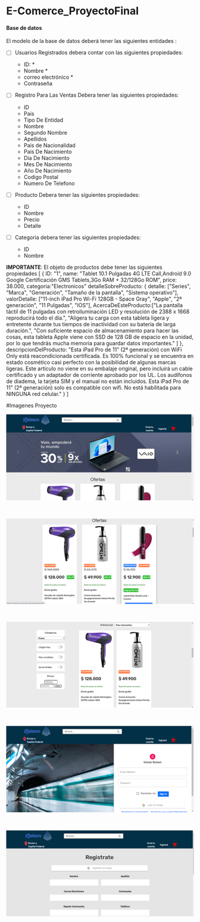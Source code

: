 ﻿# E-Comerce_ProyectoFinal


#### Base de datos

El modelo de la base de datos deberá tener las siguientes entidades :

- [ ] Usuarios Registrados debera contar con las siguientes propiedades:
  - ID: *
  - Nombre *
  - correo electrónico *
  - Contraseña
  
- [ ] Registro Para Las Ventas Debera tener las siguientes propiedades:
  - ID
  - Pais
  - Tipo De Entidad
  - Nombre
  - Segundo Nombre
  - Apellidos
  - Pais de Nacionalidad
  - Pais De Nacimiento
  - Dia De Nacimiento
  - Mes De Nacimiento
  - Año De Nacimiento
  - Codigo Postal
  - Numero De Telefono

- [ ] Producto Debera tener las siguientes propiedades:
  - ID
  - Nombre
  - Precio
  - Detalle
 
- [ ] Categoria debera tener las siguientes propiedades:
  - ID
  - Nombre


__IMPORTANTE__: El objeto de productos debe tener las siguientes propiedades
[
  {
    ID: "1",
    name: "Tablet 10.1 Pulgadas 4G LTE Call,Android 9.0 Google Certificación GMS Tablets,3Go RAM + 32/128Go ROM",
    price: 38.000,
    categoria:"Electronicos"
    detalleSobreProducto: {
      detalle: ["Series", "Marca", "Generación", "Tamaño de la pantalla", "Sistema operativo"],
      valorDetalle: ["11-inch iPad Pro Wi-Fi 128GB - Space Gray", "Apple", "2ª generación", "11 Pulgadas", "IOS"],
      AcercaDeEsteProducto:["La pantalla táctil de 11 pulgadas con retroiluminación LED y resolución de 2388 x 1668 reproducirá todo el día.",
                             "Aligera tu carga con esta tableta ligera y entretente durante tus tiempos de inactividad con su batería de larga duración.",
                             "Con suficiente espacio de almacenamiento para hacer las cosas, esta tableta Apple viene con SSD de 128 GB de espacio en la unidad, por lo que tendrás mucha memoria para guardar datos importantes."
      ]
    },
    descripcionDelProducto: "Esta iPad Pro de 11” (2ª generación) con WiFi Only está reacondicionada certificada. Es 100% funcional y se encuentra en estado cosmético casi perfecto con la posibilidad de algunas marcas ligeras. Este artículo no viene en su embalaje original, pero incluirá un cable certificado y un adaptador de corriente aprobado por los UL. Los audífonos de diadema, la tarjeta SIM y el manual no están incluidos. Esta iPad Pro de 11” (2ª generación) solo es compatible con wifi. No está habilitada para NINGUNA red celular."
  }
]

#Imagenes Proyecto

<p align="center">
  <img height="" src="./client/src/images/image.png" />
</p>
<br/>
<p align="center">
  <img height="" src="./client/src/images/image1.png" />
</p>
<br/>
<p align="center">
  <img height="" src="./client/src/images/image2.png" />
</p>
<br/>
<p align="center">
  <img height="" src="./client/src/images/image3.png" />
</p>
<br/>
<p align="center">
  <img height="" src="./client/src/images/image4.png" />
</p>
<br/>



